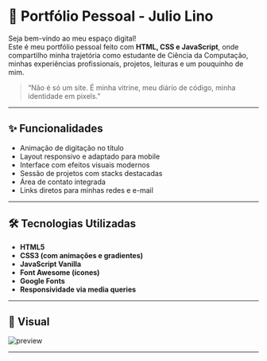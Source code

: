 # 💼 Portfólio Pessoal - Julio Lino

Seja bem-vindo ao meu espaço digital!  
Este é meu portfólio pessoal feito com **HTML, CSS e JavaScript**, onde compartilho minha trajetória como estudante de Ciência da Computação, minhas experiências profissionais, projetos, leituras e um pouquinho de mim.

> “Não é só um site. É minha vitrine, meu diário de código, minha identidade em pixels.”

---

## ✨ Funcionalidades

- Animação de digitação no título
- Layout responsivo e adaptado para mobile
- Interface com efeitos visuais modernos
- Sessão de projetos com stacks destacadas
- Área de contato integrada
- Links diretos para minhas redes e e-mail

---

## 🛠️ Tecnologias Utilizadas

- **HTML5**
- **CSS3 (com animações e gradientes)**
- **JavaScript Vanilla**
- **Font Awesome (ícones)**  
- **Google Fonts**  
- **Responsividade via media queries**

---

## 📸 Visual

![preview](https://github.com/JulioLino10/portfolio/raw/main/preview.png)

---
